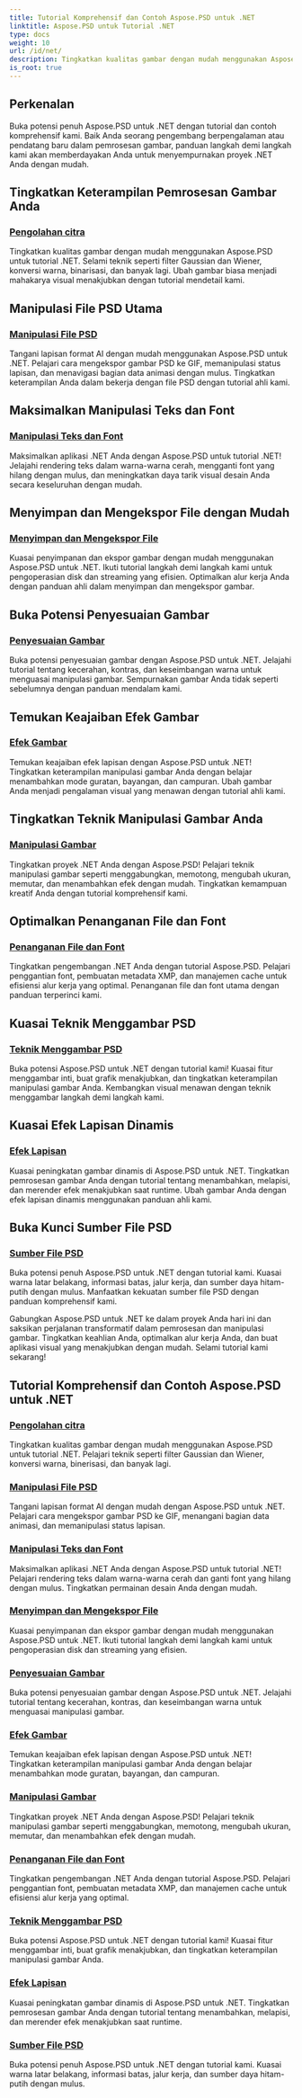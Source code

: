 ```yaml
---
title: Tutorial Komprehensif dan Contoh Aspose.PSD untuk .NET
linktitle: Aspose.PSD untuk Tutorial .NET
type: docs
weight: 10
url: /id/net/
description: Tingkatkan kualitas gambar dengan mudah menggunakan Aspose.PSD untuk tutorial .NET. Pemrosesan gambar master, manipulasi file PSD, penanganan teks dan font, dan banyak lagi.
is_root: true
---
```

## Perkenalan
Buka potensi penuh Aspose.PSD untuk .NET dengan tutorial dan contoh komprehensif kami. Baik Anda seorang pengembang berpengalaman atau pendatang baru dalam pemrosesan gambar, panduan langkah demi langkah kami akan memberdayakan Anda untuk menyempurnakan proyek .NET Anda dengan mudah.

## Tingkatkan Keterampilan Pemrosesan Gambar Anda

### [Pengolahan citra](./image-processing/)

Tingkatkan kualitas gambar dengan mudah menggunakan Aspose.PSD untuk tutorial .NET. Selami teknik seperti filter Gaussian dan Wiener, konversi warna, binarisasi, dan banyak lagi. Ubah gambar biasa menjadi mahakarya visual menakjubkan dengan tutorial mendetail kami.

## Manipulasi File PSD Utama

### [Manipulasi File PSD](./psd-file-manipulation/)

Tangani lapisan format AI dengan mudah menggunakan Aspose.PSD untuk .NET. Pelajari cara mengekspor gambar PSD ke GIF, memanipulasi status lapisan, dan menavigasi bagian data animasi dengan mulus. Tingkatkan keterampilan Anda dalam bekerja dengan file PSD dengan tutorial ahli kami.

## Maksimalkan Manipulasi Teks dan Font

### [Manipulasi Teks dan Font](./text-and-font-manipulation/)

Maksimalkan aplikasi .NET Anda dengan Aspose.PSD untuk tutorial .NET! Jelajahi rendering teks dalam warna-warna cerah, mengganti font yang hilang dengan mulus, dan meningkatkan daya tarik visual desain Anda secara keseluruhan dengan mudah.

## Menyimpan dan Mengekspor File dengan Mudah

### [Menyimpan dan Mengekspor File](./file-saving-and-exporting/)

Kuasai penyimpanan dan ekspor gambar dengan mudah menggunakan Aspose.PSD untuk .NET. Ikuti tutorial langkah demi langkah kami untuk pengoperasian disk dan streaming yang efisien. Optimalkan alur kerja Anda dengan panduan ahli dalam menyimpan dan mengekspor gambar.

## Buka Potensi Penyesuaian Gambar

### [Penyesuaian Gambar](./image-adjustment/)

Buka potensi penyesuaian gambar dengan Aspose.PSD untuk .NET. Jelajahi tutorial tentang kecerahan, kontras, dan keseimbangan warna untuk menguasai manipulasi gambar. Sempurnakan gambar Anda tidak seperti sebelumnya dengan panduan mendalam kami.

## Temukan Keajaiban Efek Gambar

### [Efek Gambar](./image-effects/)

Temukan keajaiban efek lapisan dengan Aspose.PSD untuk .NET! Tingkatkan keterampilan manipulasi gambar Anda dengan belajar menambahkan mode guratan, bayangan, dan campuran. Ubah gambar Anda menjadi pengalaman visual yang menawan dengan tutorial ahli kami.

## Tingkatkan Teknik Manipulasi Gambar Anda

### [Manipulasi Gambar](./image-manipulation/)

Tingkatkan proyek .NET Anda dengan Aspose.PSD! Pelajari teknik manipulasi gambar seperti menggabungkan, memotong, mengubah ukuran, memutar, dan menambahkan efek dengan mudah. Tingkatkan kemampuan kreatif Anda dengan tutorial komprehensif kami.

## Optimalkan Penanganan File dan Font

### [Penanganan File dan Font](./file-and-font-handling/)

Tingkatkan pengembangan .NET Anda dengan tutorial Aspose.PSD. Pelajari penggantian font, pembuatan metadata XMP, dan manajemen cache untuk efisiensi alur kerja yang optimal. Penanganan file dan font utama dengan panduan terperinci kami.

## Kuasai Teknik Menggambar PSD

### [Teknik Menggambar PSD](./psd-drawing-techniques/)

Buka potensi Aspose.PSD untuk .NET dengan tutorial kami! Kuasai fitur menggambar inti, buat grafik menakjubkan, dan tingkatkan keterampilan manipulasi gambar Anda. Kembangkan visual menawan dengan teknik menggambar langkah demi langkah kami.

## Kuasai Efek Lapisan Dinamis

### [Efek Lapisan](./layer-effects/)

Kuasai peningkatan gambar dinamis di Aspose.PSD untuk .NET. Tingkatkan pemrosesan gambar Anda dengan tutorial tentang menambahkan, melapisi, dan merender efek menakjubkan saat runtime. Ubah gambar Anda dengan efek lapisan dinamis menggunakan panduan ahli kami.

## Buka Kunci Sumber File PSD

### [Sumber File PSD](./psd-file-resources/)

Buka potensi penuh Aspose.PSD untuk .NET dengan tutorial kami. Kuasai warna latar belakang, informasi batas, jalur kerja, dan sumber daya hitam-putih dengan mulus. Manfaatkan kekuatan sumber file PSD dengan panduan komprehensif kami.

Gabungkan Aspose.PSD untuk .NET ke dalam proyek Anda hari ini dan saksikan perjalanan transformatif dalam pemrosesan dan manipulasi gambar. Tingkatkan keahlian Anda, optimalkan alur kerja Anda, dan buat aplikasi visual yang menakjubkan dengan mudah. Selami tutorial kami sekarang!
## Tutorial Komprehensif dan Contoh Aspose.PSD untuk .NET 
### [Pengolahan citra](./image-processing/)
Tingkatkan kualitas gambar dengan mudah menggunakan Aspose.PSD untuk tutorial .NET. Pelajari teknik seperti filter Gaussian dan Wiener, konversi warna, binerisasi, dan banyak lagi.
### [Manipulasi File PSD](./psd-file-manipulation/)
Tangani lapisan format AI dengan mudah dengan Aspose.PSD untuk .NET. Pelajari cara mengekspor gambar PSD ke GIF, menangani bagian data animasi, dan memanipulasi status lapisan. 
### [Manipulasi Teks dan Font](./text-and-font-manipulation/)
Maksimalkan aplikasi .NET Anda dengan Aspose.PSD untuk tutorial .NET! Pelajari rendering teks dalam warna-warna cerah dan ganti font yang hilang dengan mulus. Tingkatkan permainan desain Anda dengan mudah.
### [Menyimpan dan Mengekspor File](./file-saving-and-exporting/)
Kuasai penyimpanan dan ekspor gambar dengan mudah menggunakan Aspose.PSD untuk .NET. Ikuti tutorial langkah demi langkah kami untuk pengoperasian disk dan streaming yang efisien.
### [Penyesuaian Gambar](./image-adjustment/)
Buka potensi penyesuaian gambar dengan Aspose.PSD untuk .NET. Jelajahi tutorial tentang kecerahan, kontras, dan keseimbangan warna untuk menguasai manipulasi gambar.
### [Efek Gambar](./image-effects/)
Temukan keajaiban efek lapisan dengan Aspose.PSD untuk .NET! Tingkatkan keterampilan manipulasi gambar Anda dengan belajar menambahkan mode guratan, bayangan, dan campuran.
### [Manipulasi Gambar](./image-manipulation/)
Tingkatkan proyek .NET Anda dengan Aspose.PSD! Pelajari teknik manipulasi gambar seperti menggabungkan, memotong, mengubah ukuran, memutar, dan menambahkan efek dengan mudah.
### [Penanganan File dan Font](./file-and-font-handling/)
Tingkatkan pengembangan .NET Anda dengan tutorial Aspose.PSD. Pelajari penggantian font, pembuatan metadata XMP, dan manajemen cache untuk efisiensi alur kerja yang optimal.
### [Teknik Menggambar PSD](./psd-drawing-techniques/)
Buka potensi Aspose.PSD untuk .NET dengan tutorial kami! Kuasai fitur menggambar inti, buat grafik menakjubkan, dan tingkatkan keterampilan manipulasi gambar Anda.
### [Efek Lapisan](./layer-effects/)
Kuasai peningkatan gambar dinamis di Aspose.PSD untuk .NET. Tingkatkan pemrosesan gambar Anda dengan tutorial tentang menambahkan, melapisi, dan merender efek menakjubkan saat runtime.
### [Sumber File PSD](./psd-file-resources/)
Buka potensi penuh Aspose.PSD untuk .NET dengan tutorial kami. Kuasai warna latar belakang, informasi batas, jalur kerja, dan sumber daya hitam-putih dengan mulus. 